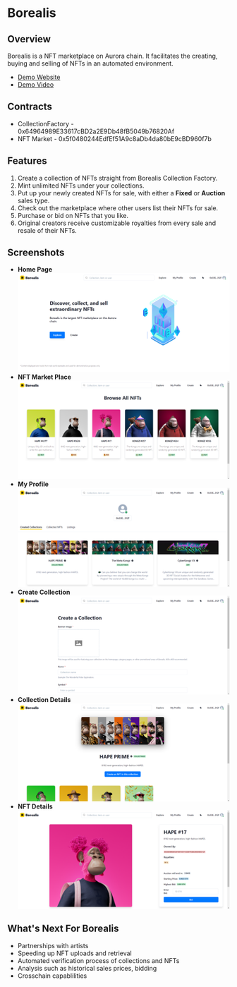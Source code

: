 # Borealis

## Overview

Borealis is a NFT marketplace on Aurora chain. It facilitates the creating, buying and selling of NFTs in an automated environment.

- [Demo Website](https://borealis-nft-marketplace.vercel.app/)
- [Demo Video](https://www.youtube.com/watch?v=XmqtBVTvjIU)

## Contracts

- CollectionFactory - 0x64964989E33617cBD2a2E9Db48fB5049b76820Af
- NFT Market - 0x5f0480244EdfEf51A9c8aDb4da80bE9cBD960f7b

## Features

1. Create a collection of NFTs straight from Borealis Collection Factory.
2. Mint unlimited NFTs under your collections.
3. Put up your newly created NFTs for sale, with either a **Fixed** or **Auction** sales type.
4. Check out the marketplace where other users list their NFTs for sale.
5. Purchase or bid on NFTs that you like.
6. Original creators receive customizable royalties from every sale and resale of their NFTs.

## Screenshots

- **Home Page**
  ![Home Page](./assets/homepage.png)
- **NFT Market Place**
  ![NFT Market Place](./assets/nftmarketplace.png)
- **My Profile**
  ![My Profile](./assets/myprofile.png)
- **Create Collection**
  ![Create Collection](./assets/createcollection.png)
- **Collection Details**
  ![Collection Details](./assets/collectiondetails.png)
- **NFT Details**
  ![NFT Details](./assets/nftdetails.png)

## What's Next For Borealis

- Partnerships with artists
- Speeding up NFT uploads and retrieval
- Automated verification process of collections and NFTs
- Analysis such as historical sales prices, bidding
- Crosschain capablilities
